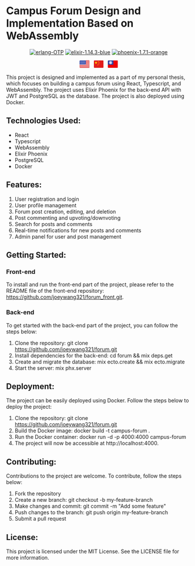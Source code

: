 # **Campus Forum Design and Implementation Based on WebAssembly**

<p align="center">
  <a href="https://www.erlang.org/downloads/25"
    ><img
      src="https://img.shields.io/badge/erlang-OTP%2F25-red"
      alt="erlang-OTP" 
 /></a>
  <a href="https://hexdocs.pm/elixir/1.14/compatibility-and-deprecations.html"
    ><img
      src="https://img.shields.io/badge/elixir-1.14.3-blue"
      alt="elixir-1.14.3-blue"
 /></a>
  <a href="https://www.phoenixframework.org/"
    ><img
      src="https://img.shields.io/badge/phoenix-1.7.1-orange"
      alt="phoenix-1.7.1-orange"
 /></a>
</p>
<p align="center">
  <a href="https://github.com/joeywang321/forum/blob/main/README.md"
    ><img
      height="20"
      src="https://raw.githubusercontent.com/starship/starship/master/media/flag-us.png"
      alt="English"
 /></a>
  &nbsp;
  <a
    href="https://github.com/joeywang321/forum/blob/main/docs/zh-CN/README.md"
    ><img
      height="20"
      src="https://raw.githubusercontent.com/starship/starship/master/media/flag-cn.png"
      alt="简体中文"
 /></a>
  &nbsp;
  <a
    href="https://github.com/joeywang321/forum/blob/main/docs/zh-TW/README.md"
    ><img
      height="20"
      src="https://raw.githubusercontent.com/starship/starship/master/media/flag-tw.png"
      alt="繁體中文"
 /></a>
</p>

This project is designed and implemented as a part of my personal thesis, which focuses on building a campus forum using React, Typescript, and WebAssembly. The project uses Elixir Phoenix for the back-end API with JWT and PostgreSQL as the database. The project is also deployed using Docker.

## **Technologies Used:**

- React
- Typescript
- WebAssembly
- Elixir Phoenix
- PostgreSQL
- Docker

## **Features:**

1. User registration and login
2. User profile management
3. Forum post creation, editing, and deletion
4. Post commenting and upvoting/downvoting
5. Search for posts and comments
6. Real-time notifications for new posts and comments
7. Admin panel for user and post management

## **Getting Started:**

### **Front-end**

To install and run the front-end part of the project, please refer to the README file of the front-end repository: https://github.com/joeywang321/forum_front.git.

### **Back-end**

To get started with the back-end part of the project, you can follow the steps below:

1. Clone the repository: git clone https://github.com/joeywang321/forum.git
2. Install dependencies for the back-end: cd forum && mix deps.get
3. Create and migrate the database: mix ecto.create && mix ecto.migrate
4. Start the server: mix phx.server

## **Deployment:**

The project can be easily deployed using Docker. Follow the steps below to deploy the project:

1. Clone the repository: git clone https://github.com/joeywang321/forum.git
2. Build the Docker image: docker build -t campus-forum .
3. Run the Docker container: docker run -d -p 4000:4000 campus-forum
4. The project will now be accessible at http://localhost:4000.

## **Contributing:**

Contributions to the project are welcome. To contribute, follow the steps below:

1. Fork the repository
2. Create a new branch: git checkout -b my-feature-branch
3. Make changes and commit: git commit -m "Add some feature"
4. Push changes to the branch: git push origin my-feature-branch
5. Submit a pull request

## **License:**

This project is licensed under the MIT License. See the LICENSE file for more information.